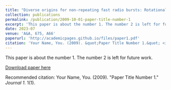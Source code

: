 ```yaml
---
title: "Diverse origins for non-repeating fast radio bursts: Rotational radio transient sources and cosmological compact binary merger remnants"
collection: publications
permalink: /publication/2009-10-01-paper-title-number-1
excerpt: 'This paper is about the number 1. The number 2 is left for future work.'
date: 2023-07
venue: 'A&A, 675, A66'
paperurl: 'http://academicpages.github.io/files/paper1.pdf'
citation: 'Your Name, You. (2009). &quot;Paper Title Number 1.&quot; <i>Journal 1</i>. 1(1).'
---
```

This paper is about the number 1. The number 2 is left for future work.

[Download paper here](https://www.aanda.org/articles/aa/full_html/2023/07/aa45511-22/aa45511-22.html)

Recommended citation: Your Name, You. (2009). "Paper Title Number 1." <i>Journal 1</i>. 1(1).

